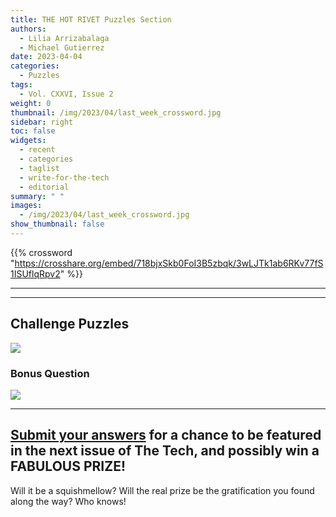 ```yaml
---
title: THE HOT RIVET Puzzles Section
authors:
  - Lilia Arrizabalaga
  - Michael Gutierrez
date: 2023-04-04
categories:
  - Puzzles
tags:
  - Vol. CXXVI, Issue 2
weight: 0
thumbnail: /img/2023/04/last_week_crossword.jpg
sidebar: right
toc: false
widgets:
  - recent
  - categories
  - taglist
  - write-for-the-tech
  - editorial
summary: " "
images:
  - /img/2023/04/last_week_crossword.jpg
show_thumbnail: false
---
```


{{% crossword "https://crosshare.org/embed/718bjxSkb0FoI3B5zbqk/3wLJTk1ab6RKv77fS1ISUflqRpv2" %}}

---
---

## Challenge Puzzles
![](/img/2023/04/puzzle_2.png)

### Bonus Question
![](/img/2023/04/puzzle_1.png)

---

## [Submit your answers](https://forms.gle/HFsMZPgXTSiz5EMj7) for a chance to be featured in the next issue of The Tech, and possibly win a FABULOUS PRIZE!
Will it be a squishmellow? Will the real prize be the gratification you found along the way? Who knows!